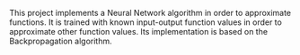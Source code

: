 This project implements a Neural Network algorithm in order to approximate functions. It is trained with known input-output function values in order to approximate other function values. Its implementation is based on the Backpropagation algorithm.